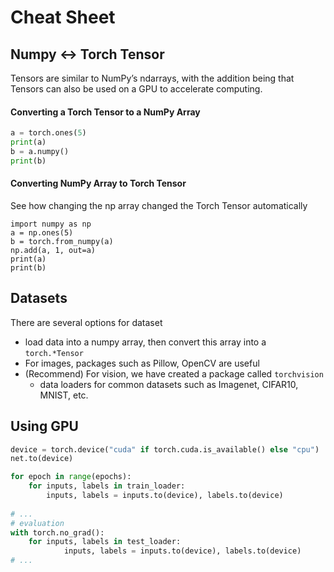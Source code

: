 # Cheat Sheet

## Numpy &lt;-&gt; Torch Tensor

Tensors are similar to NumPy’s ndarrays, with the addition being that Tensors can also be used on a GPU to accelerate computing.

#### Converting a Torch Tensor to a NumPy Array

```python
a = torch.ones(5)
print(a)
b = a.numpy()
print(b)
```

#### Converting NumPy Array to Torch Tensor

See how changing the np array changed the Torch Tensor automatically

```text
import numpy as np
a = np.ones(5)
b = torch.from_numpy(a)
np.add(a, 1, out=a)
print(a)
print(b)
```

## Datasets

There are several options for dataset

* load data into a numpy array, then convert this array into a `torch.*Tensor`
* For images, packages such as Pillow, OpenCV are useful
* \(Recommend\) For vision, we have created a package called `torchvision`
  * data loaders for common datasets such as Imagenet, CIFAR10, MNIST, etc.

## Using GPU

```python
device = torch.device("cuda" if torch.cuda.is_available() else "cpu")
net.to(device)

for epoch in range(epochs):
    for inputs, labels in train_loader:
        inputs, labels = inputs.to(device), labels.to(device)
        
# ...
# evaluation
with torch.no_grad():
    for inputs, labels in test_loader:
            inputs, labels = inputs.to(device), labels.to(device)
# ...
```



